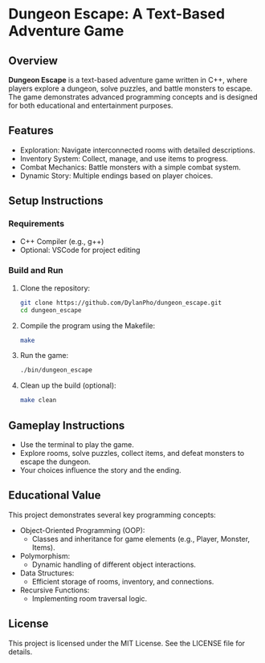 # Dungeon Escape: A Text-Based Adventure Game
## Overview
**Dungeon Escape** is a text-based adventure game written in C++, where players explore a dungeon, solve puzzles, and battle monsters to escape. The game demonstrates advanced programming concepts and is designed for both educational and entertainment purposes.

## Features
- Exploration: Navigate interconnected rooms with detailed descriptions.
- Inventory System: Collect, manage, and use items to progress.
- Combat Mechanics: Battle monsters with a simple combat system.
- Dynamic Story: Multiple endings based on player choices.

## Setup Instructions
### Requirements
- C++ Compiler (e.g., g++)
- Optional: VSCode for project editing

### Build and Run
1. Clone the repository:
   ```bash
   git clone https://github.com/DylanPho/dungeon_escape.git
   cd dungeon_escape

3. Compile the program using the Makefile:
   ```bash
   make

5. Run the game:
   ```bash
   ./bin/dungeon_escape

7. Clean up the build (optional):
   ```bash
   make clean

## Gameplay Instructions
- Use the terminal to play the game.
- Explore rooms, solve puzzles, collect items, and defeat monsters to escape the dungeon.
- Your choices influence the story and the ending.

## Educational Value
This project demonstrates several key programming concepts:
- Object-Oriented Programming (OOP):
  - Classes and inheritance for game elements (e.g., Player, Monster, Items).
- Polymorphism:
  - Dynamic handling of different object interactions.
- Data Structures:
  - Efficient storage of rooms, inventory, and connections.
- Recursive Functions:
  - Implementing room traversal logic.

## License
This project is licensed under the MIT License. See the LICENSE file for details.
